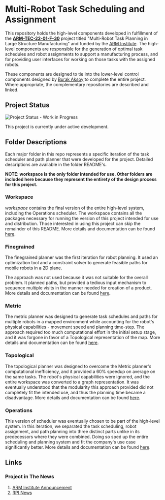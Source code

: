 # Multi-Robot Task Scheduling and Assignment

This repository holds the high-level components developed in fulfillment of the **[ARM-TEC-22-01-F-30]()** project titled "Multi-Robot Task Planning in Large Structure Manufacturing" and funded by the [ARM Institute](https://arminstitute.org/). The high-level components are responsible for the generation of optimal task schedules and robot assignments to support a manufacturing process, and for providing user interfaces for working on those tasks with the assigned robots.

These components are designed to tie into the lower-level control components designed by [Burak Aksoy](https://github.com/burakaksoy) to complete the entire project. Where appropriate, the complementary repositories are described and linked.

## Project Status
![Project Status - Work in Progress](https://img.shields.io/badge/status-Work%20in%20Progress-yellow)

This project is currently under active development.

## Folder Descriptions
Each major folder in this repo represents a specific iteration of the task scheduler and path planner that were developed for the project. Detailed descriptions are available in the folder README's.

**NOTE: workspace is the only folder intended for use. Other folders are included here because they represent the entirety of the design process for this project.**

### Workspace
*workspace* contains the final version of the entire high-level system, including the Operations scheduler. The workspace contains all the packages necessary for running the version of this project intended for use and distribution. Those interested in using this project can skip the remainder of this README. More details and documentation can be found [here](workspace).

### Finegrained
The finegrained planner was the first iteration for robot planning. It used an optimization tool and a constraint solver to generate feasible paths for mobile robots in a 2D plane.

The approach was not used because it was not suitable for the overall problem. It planned paths, but provided a tedious input mechanism to sequence multiple visits in the manner needed for creation of a product. More details and documentation can be found [here](https://github.com/Chukwuemeka-Ike/multiRobotPlanner/tree/master/Finegrained).

### Metric
The metric planner was designed to generate task schedules and paths for multiple robots in a mapped environment while accounting for the robot's physical capabilities - movement speed and planning time-step. The approach required too much computational effort in the initial setup stage, and it was forgone in favor of a Topological representation of the map. More details and documentation can be found [here](https://github.com/Chukwuemeka-Ike/multiRobotPlanner/tree/master/Metric).

### Topological
The topological planner was designed to overcome the Metric planner's computational inefficiency, and it provided a 60% speedup on average on the same tasks. The robot's physical capabilities were ignored, and the entire workspace was converted to a graph representation. It was eventually understood that the modularity this approach provided did not completely fit the intended use, and thus the planning time became a disadvantage. More details and documentation can be found [here](https://github.com/Chukwuemeka-Ike/multiRobotPlanner/tree/master/Topological).

### Operations
This version of scheduler was eventually chosen to be part of the high-level system. In this iteration, we separated the task scheduling, robot assignment, and path planning into three distinct parts unlike in its predecessors where they were combined. Doing so sped up the entire scheduling and planning system and fit the company's use case significantly better. More details and documentation can be found [here](https://github.com/Chukwuemeka-Ike/multiRobotPlanner/tree/master/Operations).


## Links
### Project in The News
1. [ARM Institute Announcement](https://arminstitute.org/news/new-tech-projects-2023/)
2. [RPI News](https://news.rpi.edu/content/2023/02/09/rpi-awarded-two-technology-projects-advanced-robotic-manufacturing-arm-address)